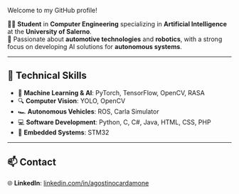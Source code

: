 Welcome to my GitHub profile!

👨‍💻 **Student** in **Computer Engineering** specializing in **Artificial Intelligence** at the **University of Salerno**.  
🚗 Passionate about **automotive technologies** and **robotics**, with a strong focus on developing AI solutions for **autonomous systems**.

---

## 🔧 Technical Skills
- 🧠 **Machine Learning & AI**: PyTorch, TensorFlow, OpenCV, RASA
- 🔍 **Computer Vision**: YOLO, OpenCV
- 🏎️ **Autonomous Vehicles**: ROS, Carla Simulator
- 💻 **Software Development**: Python, C, C#, Java, HTML, CSS, PHP
- 🔌 **Embedded Systems**: STM32

---

## 📫 Contact

🌐 **LinkedIn**: [linkedin.com/in/agostinocardamone](https://linkedin.com/in/agostinocardamone)

